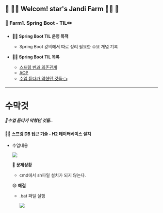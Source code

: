 

## :green_heart: :woman_farmer: Welcom! star's Jandi Farm​ :woman_farmer: :green_heart:





### :seedling: Farm1. Spring Boot - TIL:pencil2:



* :woman_farmer: **Spring Boot TIL 운영 목적**
  * Spring Boot 강의에서 따로 정리 필요한 주요 개념 기록
  



* :woman_farmer: **Spring Boot TIL 목록**
  * [스프링 빈과 의존관계]()
  * [AOP]()
  * [수업 듣다가 막혔던 것들:point_left:]() 



---





# 수막것

##### :pencil:**수**업 듣다가 **막**혔던 **것**들.. 



#### :man_teacher: 스프링 DB 접근 기술 - H2 데이터베이스 설치



* 수업내용

  ![](C:\Users\ADMIN\IdeaProjects\studyBoot\hello-spring\TIL_hello-spring\img\error1_h2Install.png)

  

  :rotating_light: **문제상황**

  - cmd에서 sh파일 설치가 되지 않는다.

    

  :smile: **해결**

  * .bat 파일 실행

    ![](C:\Users\ADMIN\IdeaProjects\studyBoot\hello-spring\TIL_hello-spring\img\error1_h2Install_compl.PNG)